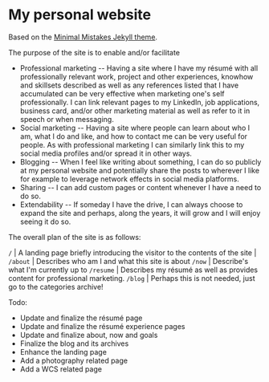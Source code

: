 # My personal website

Based on the [Minimal Mistakes Jekyll 
theme](https://mmistakes.github.io/minimal-mistakes/).

The purpose of the site is to enable and/or facilitate
- Professional marketing -- Having a site where I have my résumé with all
  professionally relevant work, project and other experiences, knowhow and
  skillsets described as well as any references listed that I have accumulated
  can be very effective when marketing one's self professionally. I can link
  relevant pages to my LinkedIn, job applications, business card, and/or other
  marketing material as well as refer to it in speech or when messaging.
- Social marketing -- Having a site where people can learn about who I am,
  what I do and like, and how to contact me can be very useful for people.
  As with professional marketing I can similarly link this to my social media
  profiles and/or spread it in other ways.
- Blogging -- When I feel like writing about something, I can do so publicly
  at my personal website and potentially share the posts to wherever I like
  for example to leverage network effects in social media platforms.
- Sharing -- I can add custom pages or content whenever I have a need to do so.
- Extendability -- If someday I have the drive, I can always choose to expand
  the site and perhaps, along the years, it will grow and I will enjoy seeing
  it do so.

The overall plan of the site is as follows:

`/`               |  A landing page briefly introducing the visitor to
                     the contents of the site |
`/about`          |  Describes who am I and what this site is about
`/now`            |  Describe's what I'm currently up to
`/resume`         |  Describes my résumé as well as provides content for
                     professional marketing.
`/blog`           |  Perhaps this is not needed, just go to the categories
                     archive!

Todo:

- Update and finalize the résumé page
- Update and finalize the résumé experience pages
- Update and finalize about, now and goals
- Finalize the blog and its archives
- Enhance the landing page
- Add a photography related page
- Add a WCS related page
